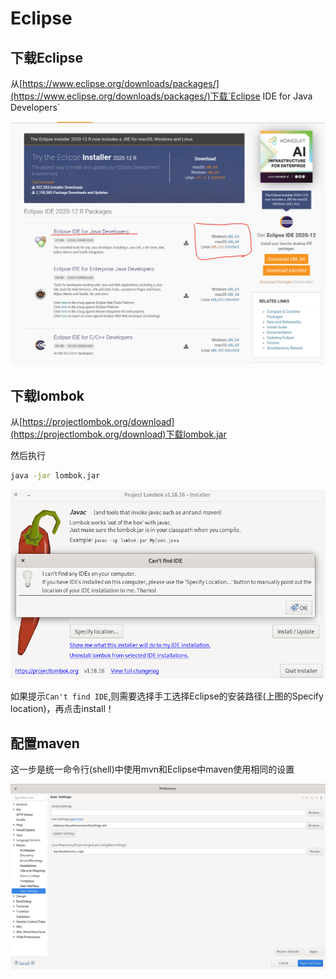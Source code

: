 # Eclipse

## 下载Eclipse

从[https://www.eclipse.org/downloads/packages/](https://www.eclipse.org/downloads/packages/)下载`Eclipse IDE for Java Developers`

![download-eclipse](./img/download-eclipse.png)


## 下载lombok

从[https://projectlombok.org/download](https://projectlombok.org/download)下载lombok.jar

然后执行

```bash
java -jar lombok.jar
```
![install-lombok](./img/install-lombok.png)

如果提示`Can't find IDE`,则需要选择手工选择Eclipse的安装路径(上图的Specify location)，再点击install！

## 配置maven

这一步是统一命令行(shell)中使用mvn和Eclipse中maven使用相同的设置

![eclipse-maven](./img/eclipse-maven.png)